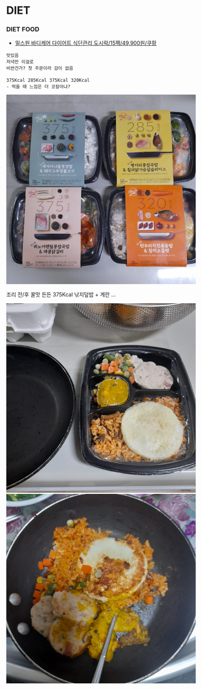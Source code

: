 # DIET

### DIET FOOD

- [밀스원 바디케어 다이어트 식단관리 도시락/15팩/49,900원/쿠팡](https://www.coupang.com/vp/products/156578020?vendorItemId=4274917603&sourceType=MyCoupang_my_orders_list_product_title&isAddedCart=)

```
맛있음
저녁만 이걸로
비싼건가? 첫 주문이라 감이 없음

375Kcal 285Kcal 375Kcal 320Kcal
- 먹을 때 느낌은 더 코칼아냐?
```

![밀스원](../../../../images/diet/diet-food-1.webp)

조리 전/후 꿀맛 든든 375Kcal 낚지덮밥 + 계란 ...

![375 Kcal 1](../../../images/diet/375-1.jpeg)
![375 Kcal 2](../../../images/diet/375-2.jpeg)
